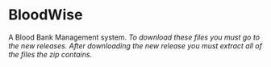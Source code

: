 # BloodWise
A Blood Bank Management system.
*To download these files you must go to the new releases. After downloading the new release you must extract all of the files the zip contains.*
